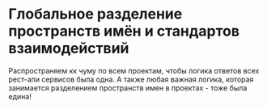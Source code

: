 # Глобальное разделение пространств имён и стандартов взаимодействий

Распространяем кк чуму по всем проектам, чтобы логика ответов всех рест-апи сервисов была одна.
А также любая важная логика, которая занимается разделением пространств имен в проектах - тоже была едина!